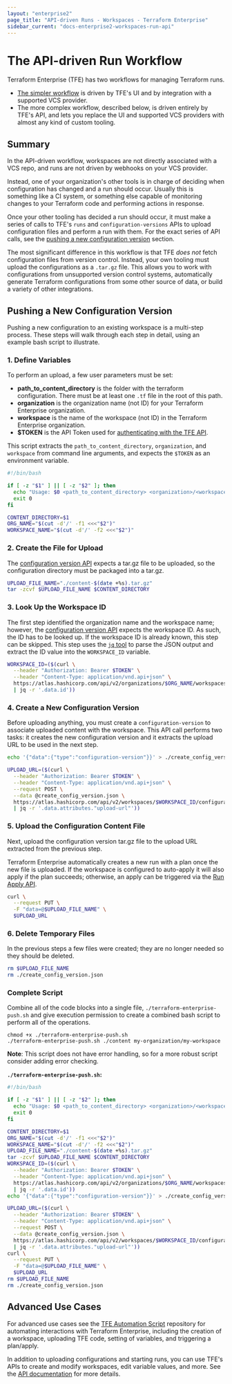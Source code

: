 ```yaml
---
layout: "enterprise2"
page_title: "API-driven Runs - Workspaces - Terraform Enterprise"
sidebar_current: "docs-enterprise2-workspaces-run-api"
---
```


# The API-driven Run Workflow

Terraform Enterprise (TFE) has two workflows for managing Terraform runs.

- [The simpler workflow](./run-ui.html) is driven by TFE's UI and by integration with a supported VCS provider.
- The more complex workflow, described below, is driven entirely by TFE's API, and lets you replace the UI and supported VCS providers with almost any kind of custom tooling.

## Summary

In the API-driven workflow, workspaces are not directly associated with a VCS repo, and runs are not driven by webhooks on your VCS provider.

Instead, one of your organization's other tools is in charge of deciding when configuration has changed and a run should occur. Usually this is something like a CI system, or something else capable of monitoring changes to your Terraform code and performing actions in response.

Once your other tooling has decided a run should occur, it must make a series of calls to TFE's `runs` and `configuration-versions` APIs to upload configuration files and perform a run with them. For the exact series of API calls, see the [pushing a new configuration version](#pushing-a-new-configuration-version) section.

The most significant difference in this workflow is that TFE _does not_ fetch configuration files from version control. Instead, your own tooling must upload the configurations as a `.tar.gz` file. This allows you to work with configurations from unsupported version control systems, automatically generate Terraform configurations from some other source of data, or build a variety of other integrations.

## Pushing a New Configuration Version

Pushing a new configuration to an existing workspace is a multi-step process. These steps will walk through each step in detail, using an example bash script to illustrate.

### 1. Define Variables

To perform an upload, a few user parameters must be set:

- **path_to_content_directory** is the folder with the terraform configuration. There must be at least one `.tf` file in the root of this path.
- **organization** is the organization name (not ID) for your Terraform Enterprise organization.
- **workspace** is the name of the workspace (not ID) in the Terraform Enterprise organization.
- **$TOKEN** is the API Token used for [authenticating with the TFE API](../api/index.html#authentication).

This script extracts the `path_to_content_directory`, `organization`, and `workspace` from command line arguments, and expects the `$TOKEN` as an environment variable.

```bash
#!/bin/bash

if [ -z "$1" ] || [ -z "$2" ]; then
  echo "Usage: $0 <path_to_content_directory> <organization>/<workspace>"
  exit 0
fi

CONTENT_DIRECTORY=$1
ORG_NAME="$(cut -d'/' -f1 <<<"$2")"
WORKSPACE_NAME="$(cut -d'/' -f2 <<<"$2")"
```

### 2. Create the File for Upload

The [configuration version API](../api/configuration-versions.html) expects a tar.gz file to be uploaded, so the configuration directory must be packaged into a tar.gz.

```bash
UPLOAD_FILE_NAME="./content-$(date +%s).tar.gz"
tar -zcvf $UPLOAD_FILE_NAME $CONTENT_DIRECTORY
```

### 3. Look Up the Workspace ID

The first step identified the organization name and the workspace name; however, the [configuration version API](../api/configuration-versions.html) expects the workspace ID. As such, the ID has to be looked up. If the workspace ID is already known, this step can be skipped. This step uses the [`jq` tool](https://stedolan.github.io/jq/) to parse the JSON output and extract the ID value into the `WORKSPACE_ID` variable.

```bash
WORKSPACE_ID=($(curl \
  --header "Authorization: Bearer $TOKEN" \
  --header "Content-Type: application/vnd.api+json" \
  https://atlas.hashicorp.com/api/v2/organizations/$ORG_NAME/workspaces/$WORKSPACE_NAME \
  | jq -r '.data.id'))
```

### 4. Create a New Configuration Version

Before uploading anything, you must create a `configuration-version` to associate uploaded content with the workspace. This API call performs two tasks: it creates the new configuration version and it extracts the upload URL to be used in the next step.

```bash
echo '{"data":{"type":"configuration-version"}}' > ./create_config_version.json

UPLOAD_URL=($(curl \
  --header "Authorization: Bearer $TOKEN" \
  --header "Content-Type: application/vnd.api+json" \
  --request POST \
  --data @create_config_version.json \
  https://atlas.hashicorp.com/api/v2/workspaces/$WORKSPACE_ID/configuration-versions \
  | jq -r '.data.attributes."upload-url"'))
```

### 5. Upload the Configuration Content File

Next, upload the configuration version tar.gz file to the upload URL extracted from the previous step.

Terraform Enterprise automatically creates a new run with a plan once the new file is uploaded. If the workspace is configured to auto-apply it will also apply if the plan succeeds; otherwise, an apply can be triggered via the [Run Apply API](../api/run.html#apply).

```bash
curl \
  --request PUT \
  -F "data=@$UPLOAD_FILE_NAME" \
  $UPLOAD_URL
```

### 6. Delete Temporary Files

In the previous steps a few files were created; they are no longer needed so they should be deleted.

```bash
rm $UPLOAD_FILE_NAME
rm ./create_config_version.json
```

### Complete Script

Combine all of the code blocks into a single file, `./terraform-enterprise-push.sh` and give execution permission to create a combined bash script to perform all of the operations.

```shell
chmod +x ./terraform-enterprise-push.sh
./terraform-enterprise-push.sh ./content my-organization/my-workspace
```

**Note**: This script does not have error handling, so for a more robust script consider adding error checking.

**`./terraform-enterprise-push.sh`:**

```bash
#!/bin/bash

if [ -z "$1" ] || [ -z "$2" ]; then
  echo "Usage: $0 <path_to_content_directory> <organization>/<workspace>"
  exit 0
fi

CONTENT_DIRECTORY=$1
ORG_NAME="$(cut -d'/' -f1 <<<"$2")"
WORKSPACE_NAME="$(cut -d'/' -f2 <<<"$2")"
UPLOAD_FILE_NAME="./content-$(date +%s).tar.gz"
tar -zcvf $UPLOAD_FILE_NAME $CONTENT_DIRECTORY
WORKSPACE_ID=($(curl \
  --header "Authorization: Bearer $TOKEN" \
  --header "Content-Type: application/vnd.api+json" \
  https://atlas.hashicorp.com/api/v2/organizations/$ORG_NAME/workspaces/$WORKSPACE_NAME \
  | jq -r '.data.id'))
echo '{"data":{"type":"configuration-version"}}' > ./create_config_version.json

UPLOAD_URL=($(curl \
  --header "Authorization: Bearer $TOKEN" \
  --header "Content-Type: application/vnd.api+json" \
  --request POST \
  --data @create_config_version.json \
  https://atlas.hashicorp.com/api/v2/workspaces/$WORKSPACE_ID/configuration-versions \
  | jq -r '.data.attributes."upload-url"'))
curl \
  --request PUT \
  -F "data=@$UPLOAD_FILE_NAME" \
  $UPLOAD_URL
rm $UPLOAD_FILE_NAME
rm ./create_config_version.json

```

## Advanced Use Cases

For advanced use cases see the [TFE Automation Script](https://github.com/hashicorp/terraform-guides/tree/master/operations/automation-script) repository for automating interactions with Terraform Enterprise, including the creation of a workspace, uploading TFE code, setting of variables, and triggering a plan/apply.

In addition to uploading configurations and starting runs, you can use TFE's APIs to create and modify workspaces, edit variable values, and more. See the [API documentation](../api/index.html) for more details.
